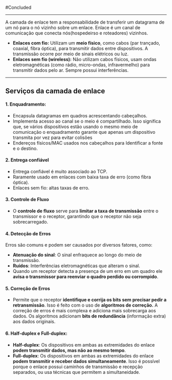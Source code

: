 
#Concluded 

---

A camada de enlace tem a responsabilidade de transferir um datagrama de um nó para o nó
vizinho sobre um enlace. Enlace é um canal de comunicação que conecta nós(hospedeirso e roteadores) vizinhos.

- **Enlaces com fio:** Utilizam um **meio físico**, como cabos (par trançado, coaxial, fibra óptica), para transmitir dados entre dispositivos. A transmissão ocorre por meio de sinais elétricos ou luz.
- **Enlaces sem fio (wireless):** Não utilizam cabos físicos, usam ondas eletromagnéticas (como rádio, micro-ondas, infravermelho) para transmitir dados pelo ar. Sempre possui interferências.
---
## **Serviços da camada de enlace**

#### **1. Enquadramento**: 
- Encapsula datagramas em quadros acrescentando cabeçalhos.
- Implementa acesso ao canal se o meio é compartilhado. Isso significa que, se vários dispositivos estão usando o mesmo meio de comunicação o enquadramento garante que apenas um dispositivo transmita por vez para evitar colisões
- Endereços físicos/MAC usados nos cabeçalhos para Identificar a fonte e o destino.
#### **2. Entrega confiável**
- Entrega confiável é muito associado ao TCP.
- Raramente usado em enlaces com baixa taxa de erro (como fibra óptica).
- Enlaces sem fio: altas taxas de erro.
#### **3. Controle de Fluxo** 
- O **controle de fluxo** serve para **limitar a taxa de transmissão** entre o transmissor e o receptor, garantindo que o receptor não seja sobrecarregado.
#### **4. Detecção de Erros** 
Erros são comuns e podem ser causados por diversos fatores, como:
- **Atenuação do sinal**: O sinal enfraquece ao longo do meio de transmissão.
- **Ruídos**: Interferências eletromagnéticas que alteram o sinal.
- Quando um receptor detecta a presença de um erro em um quadro ele **avisa o transmissor para reenviar o quadro perdido ou corrompido**. 
#### **5. Correção de Erros**  
- Permite que o receptor **identifique e corrija os bits sem precisar pedir a retransmissão**. Isso é feito com o uso de **algoritmos de correção.** A correção de erros é mais complexa e adiciona mais sobrecarga aos dados. Os algoritmos adicionam **bits de redundância** (informação extra) aos dados originais. 
####  **6. Half-duplex e Full-duplex**: 
- **Half-duplex**: Os dispositivos em ambas as extremidades do enlace **podem transmitir dados, mas não ao mesmo tempo**. 
- **Full-duplex**: Os dispositivos em ambas as extremidades do enlace **podem transmitir e receber dados simultaneamente**. Isso é possível porque o enlace possui caminhos de transmissão e recepção separados, ou usa técnicas que permitem a simultaneidade.


